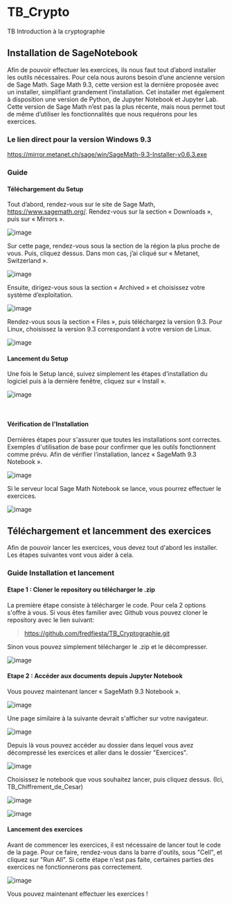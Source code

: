 # TB_Crypto
 TB Introduction à la cryptographie

## Installation de SageNotebook
Afin de pouvoir effectuer les exercices, ils nous faut tout d’abord installer les outils nécessaires.
Pour cela nous aurons besoin d’une ancienne version de Sage Math.
Sage Math 9.3, cette version est la dernière proposée avec un installer, simplifiant grandement l’installation. Cet installer met également à disposition une version de Python, de Jupyter Notebook et Jupyter Lab.
Cette version de Sage Math n’est pas la plus récente, mais nous permet tout de même d’utiliser les fonctionnalités que nous requérons pour les exercices.

### Le lien direct pour la version Windows 9.3
https://mirror.metanet.ch/sage/win/SageMath-9.3-Installer-v0.6.3.exe

### Guide
#### Téléchargement du Setup
Tout d’abord, rendez-vous sur le site de Sage Math, https://www.sagemath.org/.
Rendez-vous sur la section « Downloads », puis sur « Mirrors ».

![image](https://github.com/fredfiesta/TB_Cryptographie/assets/71258875/da0e7f72-ac43-4773-83c9-1620fa222644)



Sur cette page, rendez-vous sous la section de la région la plus proche de vous. Puis, cliquez dessus. Dans mon cas, j’ai cliqué sur « Metanet, Switzerland ».

![image](https://github.com/fredfiesta/TB_Cryptographie/assets/71258875/d081105f-2481-40a0-a0bb-aac3bd6785df)


 
Ensuite, dirigez-vous sous la section « Archived » et choisissez votre système d’exploitation.
 
![image](https://github.com/fredfiesta/TB_Cryptographie/assets/71258875/ea98f9af-a149-4fe6-a48a-a419971f2053)



Rendez-vous sous la section « Files », puis téléchargez la version 9.3.
Pour Linux, choisissez la version 9.3 correspondant à votre version de Linux.

![image](https://github.com/fredfiesta/TB_Cryptographie/assets/71258875/41c8b7fb-fbda-412b-a37e-915943550427)



#### Lancement du Setup
Une fois le Setup lancé, suivez simplement les étapes d’installation du logiciel puis à la dernière fenêtre, cliquez sur « Install ».

![image](https://github.com/fredfiesta/TB_Cryptographie/assets/71258875/3b708d74-d9af-4c8b-a347-906ea7fd8656)


 
#### Vérification de l'Installation
Dernières étapes pour s'assurer que toutes les installations sont correctes.
Exemples d'utilisation de base pour confirmer que les outils fonctionnent comme prévu.
Afin de vérifier l’installation, lancez « SageMath 9.3 Notebook ».

![image](https://github.com/fredfiesta/TB_Cryptographie/assets/71258875/1b263325-9774-4502-b3a4-bbade174c332)



Si le serveur local Sage Math Notebook se lance, vous pourrez effectuer le exercices.

![image](https://github.com/fredfiesta/TB_Cryptographie/assets/71258875/afdb13bb-381b-4b21-ac3b-aad7a4bd4be7)



## Téléchargement et lancemment des exercices
Afin de pouvoir lancer les exercices, vous devez tout d'abord les installer.
Les étapes suivantes vont vous aider à cela.

### Guide Installation et lancement
#### Etape 1 : Cloner le repository ou télécharger le .zip
La première étape consiste à télécharger le code. Pour cela 2 options s'offre à vous.
Si vous êtes familier avec Github vous pouvez cloner le repository avec le lien suivant:

> https://github.com/fredfiesta/TB_Cryptographie.git

Sinon vous pouvez simplement télécharger le .zip et le décompresser.

![image](https://github.com/fredfiesta/TB_Cryptographie/assets/71258875/e6b133de-8aab-4077-9450-3a6ebf146e22)



#### Etape 2 : Accéder aux documents depuis Jupyter Notebook

Vous pouvez maintenant lancer « SageMath 9.3 Notebook ».

![image](https://github.com/fredfiesta/TB_Cryptographie/assets/71258875/1b263325-9774-4502-b3a4-bbade174c332)



Une page similaire à la suivante devrait s'afficher sur votre navigateur.

![image](https://github.com/fredfiesta/TB_Cryptographie/assets/71258875/3991b713-33be-45e3-8271-c734cf9b6cb5)



Depuis là vous pouvez accéder au dossier dans lequel vous avez décompressé les exercices et aller dans le dossier "Exercices".


![image](https://github.com/fredfiesta/TB_Cryptographie/assets/71258875/1325533a-419f-4c70-82ae-9fef4a712a40)


Choisissez le notebook que vous souhaitez lancer, puis cliquez dessus. (Ici, TB_Chiffrement_de_Cesar)

![image](https://github.com/fredfiesta/TB_Cryptographie/assets/71258875/7e0ca4e3-310c-4f6c-b2cc-b5691760ab0f)

![image](https://github.com/fredfiesta/TB_Cryptographie/assets/71258875/ed054968-6f4c-447a-a672-ecfd5673d2fb)



#### Lancement des exercices
Avant de commencer les exercices, il est nécessaire de lancer tout le code de la page.
Pour ce faire, rendez-vous dans la barre d'outils, sous "Cell", et cliquez sur "Run All".
Si cette étape n'est pas faite, certaines parties des exercices ne fonctionnerons pas correctement.

![image](https://github.com/fredfiesta/TB_Cryptographie/assets/71258875/83cb9de4-f0ab-4f08-8c1f-96556bdfd31f)



Vous pouvez maintenant effectuer les exercices !



